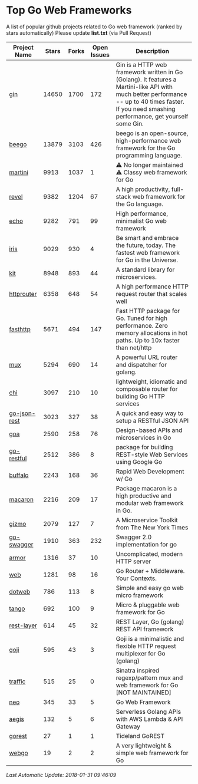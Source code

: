 # Top Go Web Frameworks
A list of popular github projects related to Go web framework (ranked by stars automatically)
Please update **list.txt** (via Pull Request)

| Project Name | Stars | Forks | Open Issues | Description |
| ------------ | ----- | ----- | ----------- | ----------- |
| [gin](https://github.com/gin-gonic/gin) | 14650 | 1700 | 172 | Gin is a HTTP web framework written in Go (Golang). It features a Martini-like API with much better performance -- up to 40 times faster. If you need smashing performance, get yourself some Gin. |
| [beego](https://github.com/astaxie/beego) | 13879 | 3103 | 426 | beego is an open-source, high-performance web framework for the Go programming language. |
| [martini](https://github.com/go-martini/martini) | 9913 | 1037 | 1 | ⚠️ No longer maintained ⚠️  Classy web framework for Go |
| [revel](https://github.com/revel/revel) | 9382 | 1204 | 67 | A high productivity, full-stack web framework for the Go language. |
| [echo](https://github.com/labstack/echo) | 9282 | 791 | 99 | High performance, minimalist Go web framework |
| [iris](https://github.com/kataras/iris) | 9029 | 930 | 4 | Be smart and embrace the future, today. The fastest web framework for Go in the Universe. |
| [kit](https://github.com/go-kit/kit) | 8948 | 893 | 44 | A standard library for microservices. |
| [httprouter](https://github.com/julienschmidt/httprouter) | 6358 | 648 | 54 | A high performance HTTP request router that scales well |
| [fasthttp](https://github.com/valyala/fasthttp) | 5671 | 494 | 147 | Fast HTTP package for Go. Tuned for high performance. Zero memory allocations in hot paths. Up to 10x faster than net/http |
| [mux](https://github.com/gorilla/mux) | 5294 | 690 | 14 | A powerful URL router and dispatcher for golang. |
| [chi](https://github.com/go-chi/chi) | 3097 | 210 | 10 | lightweight, idiomatic and composable router for building Go HTTP services |
| [go-json-rest](https://github.com/ant0ine/go-json-rest) | 3023 | 327 | 38 | A quick and easy way to setup a RESTful JSON API |
| [goa](https://github.com/goadesign/goa) | 2590 | 258 | 76 | Design-based APIs and microservices in Go |
| [go-restful](https://github.com/emicklei/go-restful) | 2512 | 386 | 8 | package for building REST-style Web Services using Google Go |
| [buffalo](https://github.com/gobuffalo/buffalo) | 2243 | 168 | 36 | Rapid Web Development w/ Go |
| [macaron](https://github.com/go-macaron/macaron) | 2216 | 209 | 17 | Package macaron is a high productive and modular web framework in Go. |
| [gizmo](https://github.com/NYTimes/gizmo) | 2079 | 127 | 7 | A Microservice Toolkit from The New York Times |
| [go-swagger](https://github.com/go-swagger/go-swagger) | 1910 | 363 | 232 | Swagger 2.0 implementation for go |
| [armor](https://github.com/labstack/armor) | 1316 | 37 | 10 | Uncomplicated, modern HTTP server |
| [web](https://github.com/gocraft/web) | 1281 | 98 | 16 | Go Router + Middleware. Your Contexts. |
| [dotweb](https://github.com/devfeel/dotweb) | 786 | 113 | 8 | Simple and easy go web micro framework |
| [tango](https://github.com/lunny/tango) | 692 | 100 | 9 | Micro & pluggable web framework for Go |
| [rest-layer](https://github.com/rs/rest-layer) | 614 | 45 | 32 | REST Layer, Go (golang) REST API framework |
| [goji](https://github.com/goji/goji) | 595 | 43 | 3 | Goji is a minimalistic and flexible HTTP request multiplexer for Go (golang) |
| [traffic](https://github.com/pilu/traffic) | 515 | 25 | 0 | Sinatra inspired regexp/pattern mux and web framework for Go [NOT MAINTAINED] |
| [neo](https://github.com/ivpusic/neo) | 345 | 33 | 5 | Go Web Framework |
| [aegis](https://github.com/tmaiaroto/aegis) | 132 | 5 | 6 | Serverless Golang APIs with AWS Lambda & API Gateway |
| [gorest](https://github.com/tideland/gorest) | 27 | 1 | 1 | Tideland GoREST |
| [webgo](https://github.com/bnkamalesh/webgo) | 19 | 2 | 2 | A very lightweight & simple web framework for Go |

*Last Automatic Update: 2018-01-31 09:46:09*